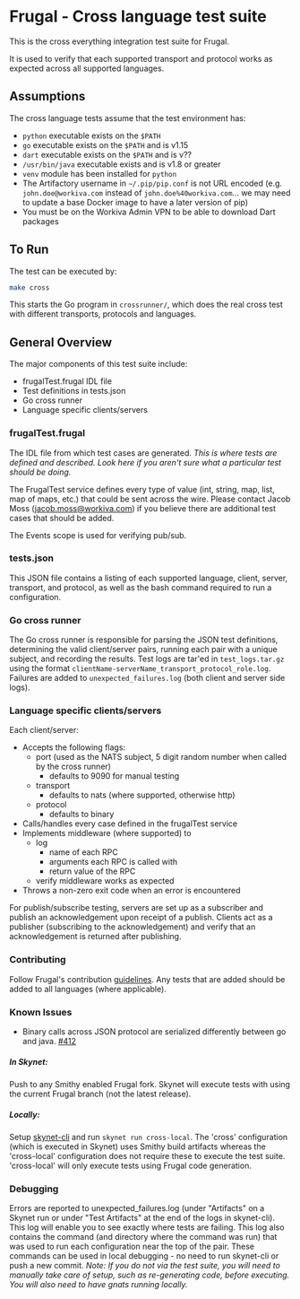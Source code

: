 # Frugal - Cross language test suite

This is the cross everything integration test suite for Frugal.

It is used to verify that each supported transport and protocol works as expected
across all supported languages.

## Assumptions

The cross language tests assume that the test environment has:
- `python` executable exists on the `$PATH`
- `go` executable exists on the `$PATH` and is v1.15
- `dart` executable exists on the `$PATH` and is v??
- `/usr/bin/java` executable exists and is v1.8 or greater
- `venv` module has been installed for `python`
- The Artifactory username in `~/.pip/pip.conf` is not URL encoded (e.g. `john.doe@workiva.com` instead of `john.doe%40workiva.com`... we may need to update a base Docker image to have a later version of pip)
- You must be on the Workiva Admin VPN to be able to download Dart packages

## To Run

The test can be executed by:

```bash
make cross
```

This starts the Go program in `crossrunner/`, which does the real cross
test with different transports, protocols and languages.

## General Overview

The major components of this test suite include:

* frugalTest.frugal IDL file
* Test definitions in tests.json
* Go cross runner
* Language specific clients/servers

### frugalTest.frugal

The IDL file from which test cases are generated.  _This is where tests are
defined and described. Look here if you aren't sure what a particular test
should be doing._

The FrugalTest service defines every type of value (int, string, map, list,
map of maps, etc.) that could be sent across the wire.  Please contact Jacob
Moss (jacob.moss@workiva.com) if you believe there are additional test cases
that should be added.

The Events scope is used for verifying pub/sub.

### tests.json

This JSON file contains a listing of each supported language, client,
server, transport, and protocol, as well as the bash command required to
run a configuration.

### Go cross runner

The Go cross runner is responsible for parsing the JSON test definitions,
determining the valid client/server pairs, running each pair with
a unique subject, and recording the results.  Test logs are tar'ed in
`test_logs.tar.gz` using the format
`clientName-serverName_transport_protocol_role.log`. Failures are added
to `unexpected_failures.log` (both client and server side logs).

### Language specific clients/servers

Each client/server:

* Accepts the following flags:
  * port (used as the NATS subject, 5 digit random number when called by the
  cross runner)
    * defaults to 9090 for manual testing
  * transport
    * defaults to nats (where supported, otherwise http)
  * protocol
    * defaults to binary
* Calls/handles every case defined in the frugalTest service
* Implements middleware (where supported) to
  * log
    * name of each RPC
    * arguments each RPC is called with
    * return value of the RPC
  * verify middleware works as expected
* Throws a non-zero exit code when an error is encountered

For publish/subscribe testing, servers are set up as a subscriber and publish
an acknowledgement upon receipt of a publish.  Clients act as a publisher
(subscribing to the acknowledgement) and verify that an acknowledgement is
returned after publishing.

### Contributing

Follow Frugal's contribution [guidelines](https://github.com/Workiva/frugal/blob/master/CONTRIBUTING.md).
Any tests that are added should be added to all languages (where applicable).

### Known Issues

* Binary calls across JSON protocol are serialized differently between go
  and java.  [#412](https://github.com/Workiva/frugal/issues/412)

##### In Skynet:

Push to any Smithy enabled Frugal fork.  Skynet will execute tests with using
the current Frugal branch (not the latest release).

##### Locally:

Setup [skynet-cli](https://github.com/workiva/skynet-cli) and run `skynet run
cross-local`. The 'cross' configuration (which is executed in Skynet) uses
Smithy build artifacts whereas the 'cross-local' configuration does not
require these to execute the test suite.  'cross-local' will only execute
tests using Frugal code generation.

### Debugging
Errors are reported to unexpected_failures.log (under "Artifacts" on a Skynet
run or under "Test Artifacts" at the end of the logs in skynet-cli).  This log
will enable you to see exactly where tests are failing.  This log also contains
the command (and directory where the command was run) that was used to run each
configuration near the top of the pair. These commands can be used in local
debugging - no need to run skynet-cli or push a new commit.  _Note: If you do
 not via the test suite, you will need to manually take care of setup, such
 as re-generating code, before executing. You will also need to have gnats
 running locally._
